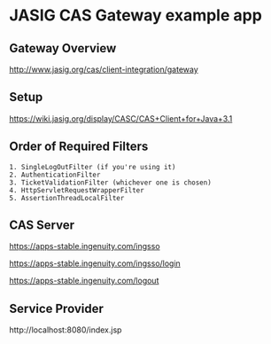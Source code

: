 # JASIG CAS Gateway example app

## Gateway Overview

http://www.jasig.org/cas/client-integration/gateway

## Setup

https://wiki.jasig.org/display/CASC/CAS+Client+for+Java+3.1

## Order of Required Filters

    1. SingleLogOutFilter (if you're using it)
    2. AuthenticationFilter
    3. TicketValidationFilter (whichever one is chosen)
    4. HttpServletRequestWrapperFilter
    5. AssertionThreadLocalFilter

## CAS Server

https://apps-stable.ingenuity.com/ingsso

https://apps-stable.ingenuity.com/ingsso/login

https://apps-stable.ingenuity.com/logout

## Service Provider

http://localhost:8080/index.jsp



